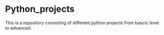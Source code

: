 # Python_projects

This is a repository consisting of different python projects from bascic level to advanced.
